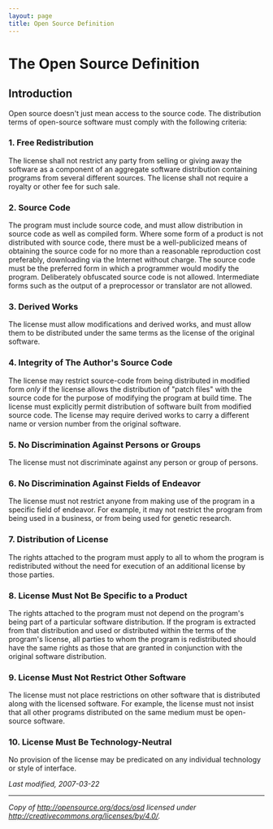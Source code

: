 ```yaml
---
layout: page
title: Open Source Definition
---
```


# The Open Source Definition

## Introduction

Open source doesn't just mean access to the source code. The distribution terms of open-source software must comply with the following criteria:

### 1. Free Redistribution

The license shall not restrict any party from selling or giving away the software as a component of an aggregate software distribution containing programs from several different sources. The license shall not require a royalty or other fee for such sale.

### 2. Source Code

The program must include source code, and must allow distribution in source code as well as compiled form. Where some form of a product is not distributed with source code, there must be a well-publicized means of obtaining the source code for no more than a reasonable reproduction cost preferably, downloading via the Internet without charge. The source code must be the preferred form in which a programmer would modify the program. Deliberately obfuscated source code is not allowed. Intermediate forms such as the output of a preprocessor or translator are not allowed.

### 3. Derived Works

The license must allow modifications and derived works, and must allow them to be distributed under the same terms as the license of the original software.

### 4. Integrity of The Author's Source Code

The license may restrict source-code from being distributed in modified form *only* if the license allows the distribution of "patch files" with the source code for the purpose of modifying the program at build time. The license must explicitly permit distribution of software built from modified source code. The license may require derived works to carry a different name or version number from the original software.

### 5. No Discrimination Against Persons or Groups

The license must not discriminate against any person or group of persons.

### 6. No Discrimination Against Fields of Endeavor

The license must not restrict anyone from making use of the program in a specific field of endeavor. For example, it may not restrict the program from being used in a business, or from being used for genetic research.

### 7. Distribution of License

The rights attached to the program must apply to all to whom the program is redistributed without the need for execution of an additional license by those parties.

### 8. License Must Not Be Specific to a Product

The rights attached to the program must not depend on the program's being part of a particular software distribution. If the program is extracted from that distribution and used or distributed within the terms of the program's license, all parties to whom the program is redistributed should have the same rights as those that are granted in conjunction with the original software distribution.

### 9. License Must Not Restrict Other Software

The license must not place restrictions on other software that is distributed along with the licensed software. For example, the license must not insist that all other programs distributed on the same medium must be open-source software.

### 10. License Must Be Technology-Neutral

No provision of the license may be predicated on any individual technology or style of interface.

*Last modified, 2007-03-22*

___

*Copy of <http://opensource.org/docs/osd> licensed under <http://creativecommons.org/licenses/by/4.0/>.*
